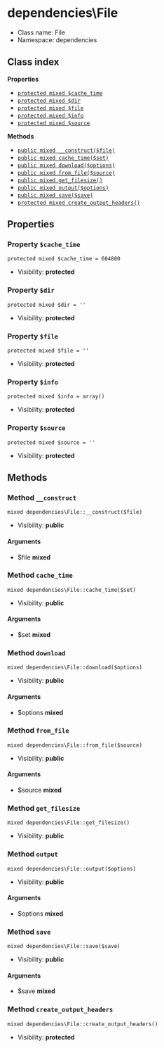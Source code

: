 # dependencies\File






* Class name: File
* Namespace: dependencies




## Class index

**Properties**
* [`protected mixed $cache_time`](#property-cache_time)
* [`protected mixed $dir`](#property-dir)
* [`protected mixed $file`](#property-file)
* [`protected mixed $info`](#property-info)
* [`protected mixed $source`](#property-source)

**Methods**
* [`public mixed __construct($file)`](#method-__construct)
* [`public mixed cache_time($set)`](#method-cache_time)
* [`public mixed download($options)`](#method-download)
* [`public mixed from_file($source)`](#method-from_file)
* [`public mixed get_filesize()`](#method-get_filesize)
* [`public mixed output($options)`](#method-output)
* [`public mixed save($save)`](#method-save)
* [`protected mixed create_output_headers()`](#method-create_output_headers)







Properties
----------


### Property `$cache_time`

```
protected mixed $cache_time = 604800
```





* Visibility: **protected**


### Property `$dir`

```
protected mixed $dir = ''
```





* Visibility: **protected**


### Property `$file`

```
protected mixed $file = ''
```





* Visibility: **protected**


### Property `$info`

```
protected mixed $info = array()
```





* Visibility: **protected**


### Property `$source`

```
protected mixed $source = ''
```





* Visibility: **protected**


Methods
-------


### Method `__construct`

```
mixed dependencies\File::__construct($file)
```





* Visibility: **public**

#### Arguments

* $file **mixed**



### Method `cache_time`

```
mixed dependencies\File::cache_time($set)
```





* Visibility: **public**

#### Arguments

* $set **mixed**



### Method `download`

```
mixed dependencies\File::download($options)
```





* Visibility: **public**

#### Arguments

* $options **mixed**



### Method `from_file`

```
mixed dependencies\File::from_file($source)
```





* Visibility: **public**

#### Arguments

* $source **mixed**



### Method `get_filesize`

```
mixed dependencies\File::get_filesize()
```





* Visibility: **public**



### Method `output`

```
mixed dependencies\File::output($options)
```





* Visibility: **public**

#### Arguments

* $options **mixed**



### Method `save`

```
mixed dependencies\File::save($save)
```





* Visibility: **public**

#### Arguments

* $save **mixed**



### Method `create_output_headers`

```
mixed dependencies\File::create_output_headers()
```





* Visibility: **protected**


